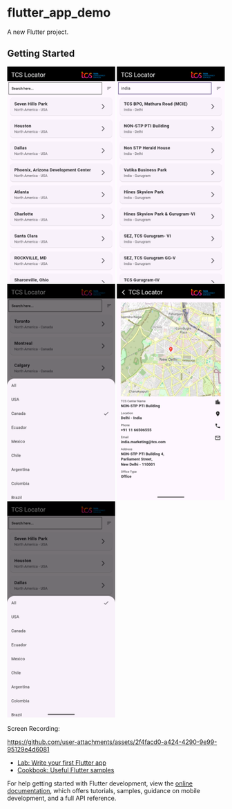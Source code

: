 # flutter_app_demo

A new Flutter project.

## Getting Started
<p float="left">
<img src="https://github.com/anusreepalangadan/Tcs-locator/blob/03d89ddefb8bd644a92ceb6646ce95e84833bc12/Screenshot_1734069358.png" width="250" />
<img src="https://github.com/anusreepalangadan/Tcs-locator/blob/03d89ddefb8bd644a92ceb6646ce95e84833bc12/Screenshot_1734069377.png" width="250" />
<img src="https://github.com/anusreepalangadan/Tcs-locator/blob/03d89ddefb8bd644a92ceb6646ce95e84833bc12/Screenshot_1734069420.png" width="250" />
<img src="https://github.com/anusreepalangadan/Tcs-locator/blob/03d89ddefb8bd644a92ceb6646ce95e84833bc12/Screenshot_1734074415.png" width="250" />
<img src="https://github.com/anusreepalangadan/Tcs-locator/blob/03d89ddefb8bd644a92ceb6646ce95e84833bc12/Screenshot_1734074490.png" width="250" />

  
</p>


Screen Recording:


https://github.com/user-attachments/assets/2f4facd0-a424-4290-9e99-95129e4d6081


- [Lab: Write your first Flutter app](https://docs.flutter.dev/get-started/codelab)
- [Cookbook: Useful Flutter samples](https://docs.flutter.dev/cookbook)

For help getting started with Flutter development, view the
[online documentation](https://docs.flutter.dev/), which offers tutorials,
samples, guidance on mobile development, and a full API reference.
